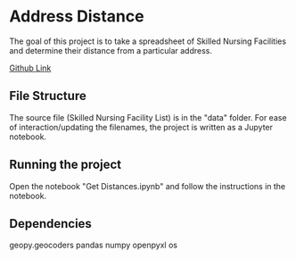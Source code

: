 # Address Distance
The goal of this project is to take a spreadsheet of Skilled Nursing Facilities and determine their distance from a particular address.

[Github Link](https://github.com/leab38/Address-Distance)

## File Structure
The source file (Skilled Nursing Facility List) is in the "data" folder. For ease of interaction/updating the filenames, the project is written as a Jupyter notebook.

## Running the project
Open the notebook "Get Distances.ipynb" and follow the instructions in the notebook.

## Dependencies
geopy.geocoders
pandas
numpy
openpyxl
os